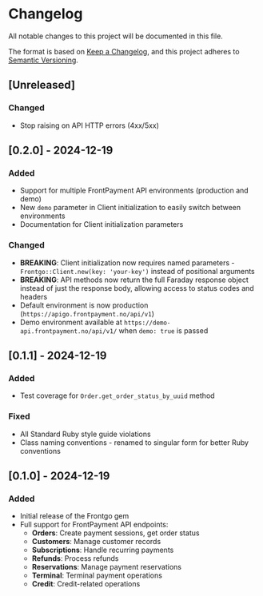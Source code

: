 # Changelog

All notable changes to this project will be documented in this file.

The format is based on [Keep a Changelog](https://keepachangelog.com/en/1.0.0/),
and this project adheres to [Semantic Versioning](https://semver.org/spec/v2.0.0.html).

## [Unreleased]

### Changed
- Stop raising on API HTTP errors (4xx/5xx)

## [0.2.0] - 2024-12-19

### Added
- Support for multiple FrontPayment API environments (production and demo)
- New `demo` parameter in Client initialization to easily switch between environments
- Documentation for Client initialization parameters

### Changed
- **BREAKING**: Client initialization now requires named parameters - `Frontgo::Client.new(key: 'your-key')` instead of positional arguments
- **BREAKING**: API methods now return the full Faraday response object instead of just the response body, allowing access to status codes and headers
- Default environment is now production (`https://apigo.frontpayment.no/api/v1`)
- Demo environment available at `https://demo-api.frontpayment.no/api/v1/` when `demo: true` is passed

## [0.1.1] - 2024-12-19

### Added
- Test coverage for `Order.get_order_status_by_uuid` method

### Fixed
- All Standard Ruby style guide violations
- Class naming conventions - renamed to singular form for better Ruby conventions

## [0.1.0] - 2024-12-19

### Added
- Initial release of the Frontgo gem
- Full support for FrontPayment API endpoints:
  - **Orders**: Create payment sessions, get order status
  - **Customers**: Manage customer records
  - **Subscriptions**: Handle recurring payments
  - **Refunds**: Process refunds
  - **Reservations**: Manage payment reservations
  - **Terminal**: Terminal payment operations
  - **Credit**: Credit-related operations
